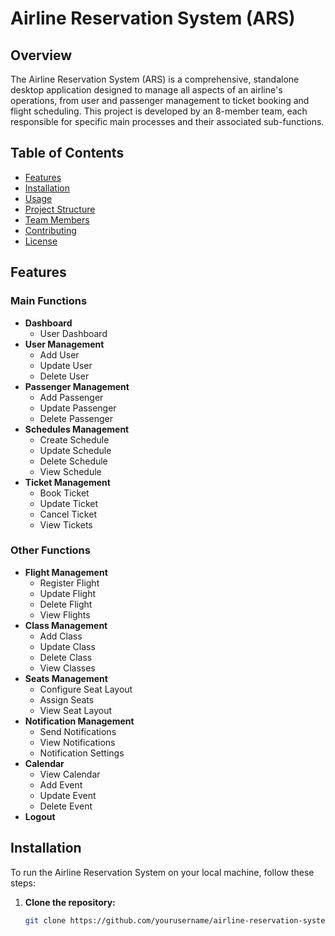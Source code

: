 # Airline Reservation System (ARS)

## Overview
The Airline Reservation System (ARS) is a comprehensive, standalone desktop application designed to manage all aspects of an airline's operations, from user and passenger management to ticket booking and flight scheduling. This project is developed by an 8-member team, each responsible for specific main processes and their associated sub-functions.

## Table of Contents
- [Features](#features)
- [Installation](#installation)
- [Usage](#usage)
- [Project Structure](#project-structure)
- [Team Members](#team-members)
- [Contributing](#contributing)
- [License](#license)

## Features
### Main Functions
- **Dashboard**
  - User Dashboard
- **User Management**
  - Add User
  - Update User
  - Delete User
- **Passenger Management**
  - Add Passenger
  - Update Passenger
  - Delete Passenger
- **Schedules Management**
  - Create Schedule
  - Update Schedule
  - Delete Schedule
  - View Schedule
- **Ticket Management**
  - Book Ticket
  - Update Ticket
  - Cancel Ticket
  - View Tickets

### Other Functions
- **Flight Management**
  - Register Flight
  - Update Flight
  - Delete Flight
  - View Flights
- **Class Management**
  - Add Class
  - Update Class
  - Delete Class
  - View Classes
- **Seats Management**
  - Configure Seat Layout
  - Assign Seats
  - View Seat Layout
- **Notification Management**
  - Send Notifications
  - View Notifications
  - Notification Settings
- **Calendar**
  - View Calendar
  - Add Event
  - Update Event
  - Delete Event
- **Logout**

## Installation
To run the Airline Reservation System on your local machine, follow these steps:

1. **Clone the repository:**
   ```sh
   git clone https://github.com/yourusername/airline-reservation-system.git

